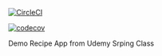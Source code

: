 [![CircleCI](https://circleci.com/gh/dbBear/recipe-app/tree/master.svg?style=svg)](https://circleci.com/gh/dbBear/recipe-app/tree/master)

[![codecov](https://codecov.io/gh/dbBear/recipe-app/branch/master/graph/badge.svg)](https://codecov.io/gh/dbBear/recipe-app)

Demo Recipe App from Udemy Srping Class

